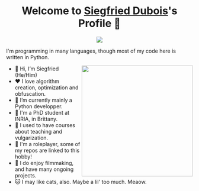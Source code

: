 <p align="center">
  <h1 align="center">Welcome to <a href="https://github.com/Tharos-ux">Siegfried Dubois</a>'s Profile 👋</h1>
</p>
<p align="center">
  <a align="center" href="https://github.com/DenverCoder1/readme-typing-svg"><img src="https://readme-typing-svg.herokuapp.com?&font=IBM+Plex+Sans&color=F72EE2&size=25&lines=>+Welcome,+traveller!;>+I'm+a+PhD+student+in+bioinformatics;>+Coding+since+I'm+7+years+old" /></a>
</p>
<p>I'm programming in many languages, though most of my code here is written in Python.</p>
<img align="right" src="https://media0.giphy.com/media/dWTi2yiBnSq1K2MkTE/giphy.gif?cid=ecf05e47bb0hgrsikylgsh2289rijyzzf3eax81o0ptdbrxv&rid=giphy.gif&ct=s" width="300" height="300">
<ul>
  <li>👋 Hi, I’m Siegfried (He/Him)</li>
  <li>❤️ I love algorithm creation, optimization and obfuscation.</li>
  <li>🌱 I’m currently mainly a Python developper.</li>
  <li>💼 I'm a PhD student at INRIA, in Brittany.</li>
  <li>📖 I used to have courses about teaching and vulgarization.</li>
  <li>🐲 I'm a roleplayer, some of my repos are linked to this hobby!</li>
  <li>🎥 I do enjoy filmmaking, and have many ongoing projects.</li>
  <li>🐱 I may like cats, also. Maybe a lil' too much. Meaow.</li>
</ul>

